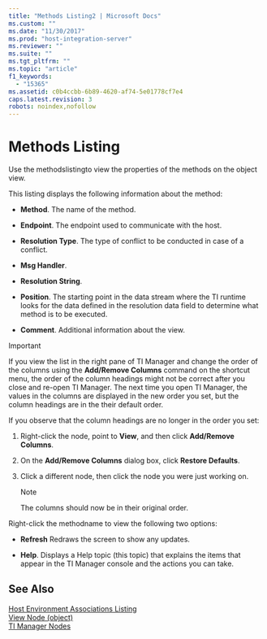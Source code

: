 ```yaml
---
title: "Methods Listing2 | Microsoft Docs"
ms.custom: ""
ms.date: "11/30/2017"
ms.prod: "host-integration-server"
ms.reviewer: ""
ms.suite: ""
ms.tgt_pltfrm: ""
ms.topic: "article"
f1_keywords: 
  - "15365"
ms.assetid: c0b4ccbb-6b89-4620-af74-5e01778cf7e4
caps.latest.revision: 3
robots: noindex,nofollow
---
```

# Methods Listing
Use the methodslistingto view the properties of the methods on the object view.  
  
 This listing displays the following information about the method:  
  
-   **Method**. The name of the method.  
  
-   **Endpoint**. The endpoint used to communicate with the host.  
  
-   **Resolution Type**. The type of conflict to be conducted in case of a conflict.  
  
-   **Msg Handler**.  
  
-   **Resolution String**.  
  
-   **Position**. The starting point in the data stream where the TI runtime looks for the data defined in the resolution data field to determine what method is to be executed.  
  
-   **Comment**. Additional information about the view.  
  
> [!IMPORTANT]
>  If you view the list in the right pane of TI Manager and change the order of the columns using the **Add/Remove Columns** command on the shortcut menu, the order of the column headings might not be correct after you close and re-open TI Manager. The next time you open TI Manager, the values in the columns are displayed in the new order you set, but the column headings are in the their default order.  
  
 If you observe that the column headings are no longer in the order you set:  
  
1.  Right-click the node, point to **View**, and then click **Add/Remove Columns**.  
  
2.  On the **Add/Remove Columns** dialog box, click **Restore Defaults**.  
  
3.  Click a different node, then click the node you were just working on.  
  
    > [!NOTE]
    >  The columns should now be in their original order.  
  
 Right-click the methodname to view the following two options:  
  
-   **Refresh** Redraws the screen to show any updates.  
  
-   **Help**. Displays a Help topic (this topic) that explains the items that appear in the TI Manager console and the actions you can take.  
  
## See Also  
 [Host Environment Associations Listing](../core/host-environment-associations-listing1.md)   
 [View Node (object)](../core/view-node-object-1.md)   
 [TI Manager Nodes](../core/ti-manager-nodes2.md)